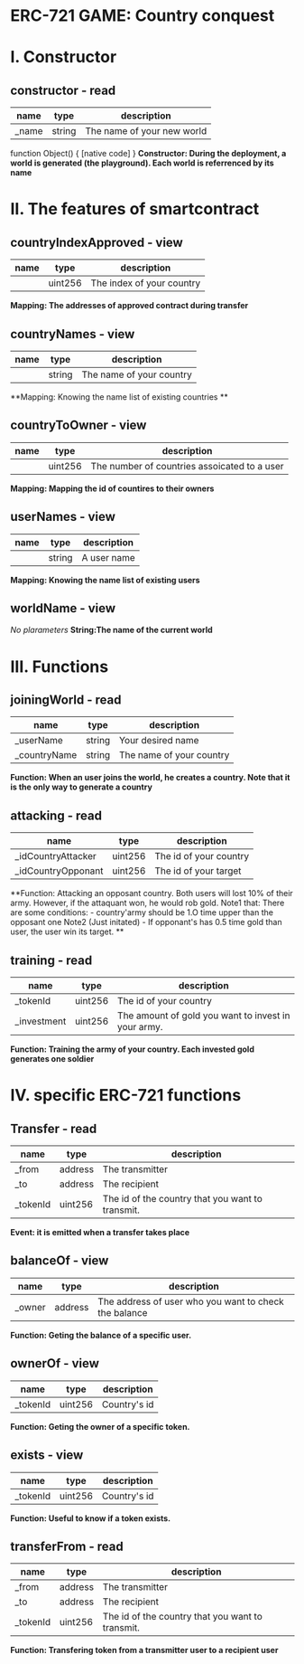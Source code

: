 # ERC-721 GAME: Country conquest

# I. Constructor 

## constructor - read
|name |type |description
|-----|-----|-----------
|_name|string|The name of your new world
function Object() {
    [native code]
}
**Constructor: During the deployment, a world is generated (the playground). Each world is referrenced by its name**


# II. The features of smartcontract

## countryIndexApproved - view
|name |type |description
|-----|-----|-----------
||uint256|The index of your country
**Mapping: The  addresses of approved contract during transfer**

## countryNames - view
|name |type |description
|-----|-----|-----------
||string|The name of your country
**Mapping: Knowing the name list of existing countries **

## countryToOwner - view
|name |type |description
|-----|-----|-----------
||uint256|The number of countries assoicated to a user
**Mapping: Mapping the id of countires to their owners**

## userNames - view
|name |type |description
|-----|-----|-----------
||string|A user name
**Mapping: Knowing the name list of existing users**

## worldName - view
_No plarameters_
**String:The name of the current world**

# III. Functions

## joiningWorld - read
|name |type |description
|-----|-----|-----------
|_userName|string|Your desired name
|_countryName|string|The name of your country
**Function: When an user joins the world, he creates a country. Note that it is the only way to generate a country**

## attacking - read
|name |type |description
|-----|-----|-----------
|_idCountryAttacker|uint256|The id of your country
|_idCountryOpponant|uint256|The id of your target
**Function: Attacking an opposant country. Both users will lost 10% of their army. However, if the attaquant won, he would rob gold.
        Note1 that: There are some conditions:
            - country'army should be 1.O time upper than the opposant one
        Note2 (Just initated)
            - If opponant's has 0.5 time gold than user, the user win its target.
**

## training - read
|name |type |description
|-----|-----|-----------
|_tokenId|uint256|The id of your country
|_investment|uint256|The amount of gold you want to invest in your army.
**Function: Training the army of your country. Each invested gold generates one soldier**

# IV. specific ERC-721 functions 

## Transfer - read
|name |type |description
|-----|-----|-----------
|_from|address|The transmitter
|_to|address|The recipient
|_tokenId|uint256|The id of the country that you want to transmit.
**Event: it is emitted when a transfer takes place**

## balanceOf - view
|name |type |description
|-----|-----|-----------
|_owner|address|The address of user who you want to check the balance
**Function: Geting the balance of a specific user.**

## ownerOf - view
|name |type |description
|-----|-----|-----------
|_tokenId|uint256|Country's id
**Function: Geting the owner of a specific token.**

## exists - view
|name |type |description
|-----|-----|-----------
|_tokenId|uint256|Country's id
**Function: Useful to know if a token exists.**

## transferFrom - read
|name |type |description
|-----|-----|-----------
|_from|address|The transmitter
|_to|address|The recipient
|_tokenId|uint256|The id of the country that you want to transmit.
**Function: Transfering token from a transmitter user to a recipient user**

